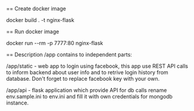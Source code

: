== Create docker image

docker build . -t nginx-flask

== Run docker image

docker run --rm -p 7777:80 nginx-flask

== Description
/app contains to independent parts:

/app/static - web app to login using facebook, this app use REST API calls to inform backend about user info and to retrive login history from database.
Don't forget to replace facebook key with your own.

/app/api - flask application which provide API for db calls
rename env.sample.ini to env.ini and fill it with own credentials for mongodb instance.

